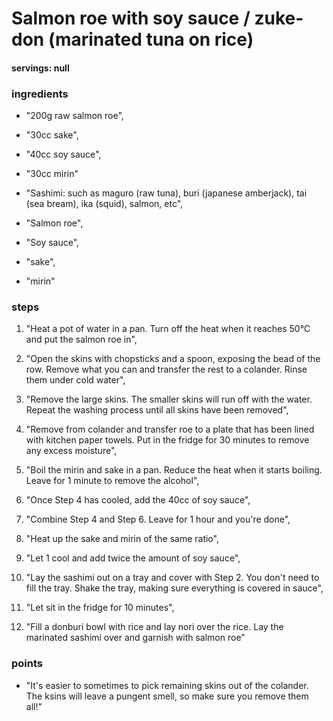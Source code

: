 # Salmon roe with soy sauce / zuke-don (marinated tuna on rice)
#### servings: null
### ingredients
- "200g raw salmon roe",
- "30cc sake",
- "40cc soy sauce",
- "30cc mirin"

- "Sashimi: such as maguro (raw tuna), buri (japanese amberjack), tai (sea bream), ika (squid), salmon, etc",
- "Salmon roe",
- "Soy sauce",
- "sake",
- "mirin"

### steps
1. "Heat a pot of water in a pan. Turn off the heat when it reaches 50°C and put the salmon roe in",

2. "Open the skins with chopsticks and a spoon, exposing the bead of the row. Remove what you can and transfer the rest to a colander. Rinse them under cold water",

3. "Remove the large skins. The smaller skins will run off with the water. Repeat the washing process until all skins have been removed",

4. "Remove from colander and transfer roe to a plate that has been lined with kitchen paper towels. Put in the fridge for 30 minutes to remove any excess moisture",

5. "Boil the mirin and sake in a pan. Reduce the heat when it starts boiling. Leave for 1 minute to remove the alcohol",

6. "Once Step 4 has cooled, add the 40cc of soy sauce",

7. "Combine Step 4 and Step 6. Leave for 1 hour and you're done",

8. "Heat up the sake and mirin of the same ratio",

9. "Let 1 cool and add twice the amount of soy sauce",

10. "Lay the sashimi out on a tray and cover with Step 2. You don't need to fill the tray. Shake the tray, making sure everything is covered in sauce",

11. "Let sit in the fridge for 10 minutes",

12. "Fill a donburi bowl with rice and lay nori over the rice. Lay the marinated sashimi over and garnish with salmon roe"

### points
- "It's easier to sometimes to pick remaining skins out of the colander. The ksins will leave a pungent smell, so make sure you remove them all!"